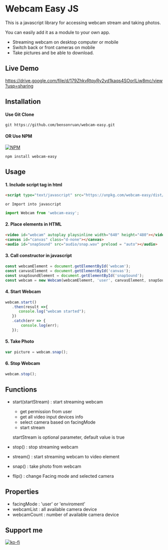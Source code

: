 # Webcam Easy JS
This is a javascript library for accessing webcam stream and taking photos.

You can easily add it as a module to your own app.

- Streaming webcam on desktop computer or mobile
- Switch back or front cameras on mobile
- Take pictures and be able to download.

## Live Demo

https://drive.google.com/file/d/179ZhkvRtpyRy2yd1kaqs4SOorlLiw8mc/view?usp=sharing

## Installation

#### Use Git Clone
``` shell
git https://github.com/bensonruan/webcam-easy.git
```

#### OR Use NPM
[![NPM](https://nodei.co/npm/webcam-easy.png?compact=true)](https://nodei.co/npm/webcam-easy/)
``` shell
npm install webcam-easy
```

## Usage

#### 1. Include script tag in html <head>
```html
<script type="text/javascript" src="https://unpkg.com/webcam-easy/dist/webcam-easy.min.js"></script>
```
    or Import into javascript
``` js
import Webcam from 'webcam-easy';
```


#### 2. Place elements in HTML
```html
<video id="webcam" autoplay playsinline width="640" height="480"></video>
<canvas id="canvas" class="d-none"></canvas>
<audio id="snapSound" src="audio/snap.wav" preload = "auto"></audio>
```

#### 3. Call constructor in javascript
``` js
const webcamElement = document.getElementById('webcam');
const canvasElement = document.getElementById('canvas');
const snapSoundElement = document.getElementById('snapSound');
const webcam = new Webcam(webcamElement, 'user', canvasElement, snapSoundElement);
```

#### 4. Start Webcam 
``` js
webcam.start()
   .then(result =>{
      console.log("webcam started");
   })
   .catch(err => {
       console.log(err);
   });
```

#### 5. Take Photo
``` js
var picture = webcam.snap();
``` 

#### 6. Stop Webcam 
``` js
webcam.stop();
```

## Functions
- start(startStream) : start streaming webcam 
  - get permission from user
  - get all video input devices info
  - select camera based on facingMode 
  - start stream
  
  startStream is optional parameter, default value is true
      
- stop() : stop streaming webcam
  
- stream() : start streaming webcam to video element
  
- snap() : take photo from webcam
  
- flip() : change Facing mode and selected camera

## Properties

- facingMode : 'user' or 'enviroment'
- webcamList : all available camera device
- webcamCount : number of available camera device

## Support me 
[![ko-fi](https://ko-fi.com/img/githubbutton_sm.svg)](https://ko-fi.com/W7W6METMY)
